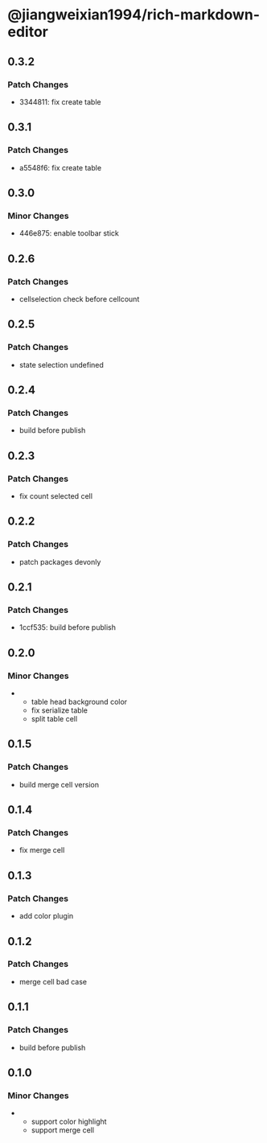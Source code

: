 # @jiangweixian1994/rich-markdown-editor

## 0.3.2

### Patch Changes

- 3344811: fix create table

## 0.3.1

### Patch Changes

- a5548f6: fix create table

## 0.3.0

### Minor Changes

- 446e875: enable toolbar stick

## 0.2.6

### Patch Changes

- cellselection check before cellcount

## 0.2.5

### Patch Changes

- state selection undefined

## 0.2.4

### Patch Changes

- build before publish

## 0.2.3

### Patch Changes

- fix count selected cell

## 0.2.2

### Patch Changes

- patch packages devonly

## 0.2.1

### Patch Changes

- 1ccf535: build before publish

## 0.2.0

### Minor Changes

- - table head background color
  - fix serialize table
  - split table cell

## 0.1.5

### Patch Changes

- build merge cell version

## 0.1.4

### Patch Changes

- fix merge cell

## 0.1.3

### Patch Changes

- add color plugin

## 0.1.2

### Patch Changes

- merge cell bad case

## 0.1.1

### Patch Changes

- build before publish

## 0.1.0

### Minor Changes

- - support color highlight
  - support merge cell
